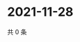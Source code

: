 # 2021-11-28

共 0 条

<!-- BEGIN WEIBO -->
<!-- 最后更新时间 Sun Nov 28 2021 00:12:20 GMT+0800 (China Standard Time) -->

<!-- END WEIBO -->
